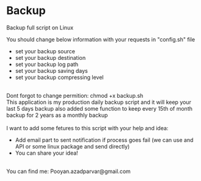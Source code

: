 # Backup
Backup full script on Linux </br>

You should change below information with your requests in "config.sh" file</br>
- set your backup source
- set your backup destination
- set your backup log path
- set your backup saving days
- set your backup compressing level</br>
</br>
Dont forgot to change permition: chmod +x backup.sh</br>
This application is my production daily backup script and it will keep your last 5 days backup also added some function to keep every 15th of month backup for 2 years as a monthly backup</br>
</br>
I want to add some fetures to this script with your help and idea:</br>

- Add email part to sent notification if process goes fail (we can use and API or some linux package and send directly)
- You can share your idea!</br>
</br>
You can find me: Pooyan.azadparvar@gmail.com </br>
